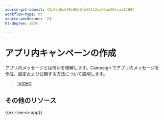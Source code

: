 ```yaml
---
source-git-commit: 42c9b46a628c8655fe56112cd3fad06fcaa8269f
workflow-type: ht
source-wordcount: '23'
ht-degree: 100%

---
```

# アプリ内キャンペーンの作成

アプリ内メッセージとは何かを理解します。Campaign でアプリ内メッセージを作成、設定および公開する方法について説明します。

>[!VIDEO](https://video.tv.adobe.com/v/3410430?quality=12&learn=on)

## その他のリソース

{{exl-live-in-app}}